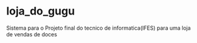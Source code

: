 # loja_do_gugu
Sistema para o Projeto final do tecnico de informatica(IFES) para uma loja de vendas de doces
